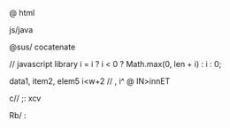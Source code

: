 @
html

js/java

@sus/
cocatenate

//  javascript library
i = i ? i < 0 ? Math.max(0, len + i) : i : 0;

data1, item2, elem5
i<w+2 //
,
      i^
@ IN>innET 


c//    ;: xcv


Rb/      :


